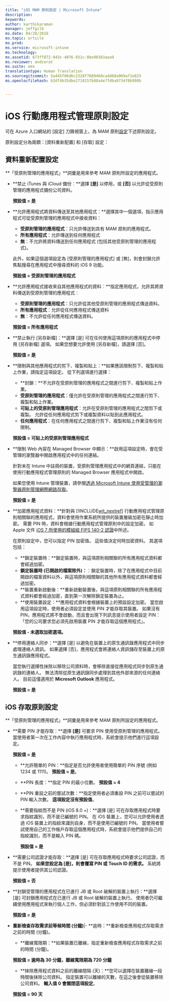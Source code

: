 ```yaml
---
title: "iOS MAM 原則設定 | Microsoft Intune"
description: 
keywords: 
author: karthikaraman
manager: jeffgilb
ms.date: 04/28/2016
ms.topic: article
ms.prod: 
ms.service: microsoft-intune
ms.technology: 
ms.assetid: 673ff872-943c-4076-931c-0be90363aea9
ms.reviewer: andcerat
ms.suite: ems
translationtype: Human Translation
ms.sourcegitcommit: 5a445f06d6c2328f7689468ca4d68a969af1e825
ms.openlocfilehash: b3df4b35dbe2710157b88a4e7fdba9734f8b998b


---
```


#  iOS 行動應用程式管理原則設定
可在 Azure 入口網站的 [設定] 刀鋒視窗上，為 MAM 原則[設定](create-and-deploy-mobile-app-management-policies-with-microsoft-intune.md)下述原則設定。

原則設定分為兩類：[資料重新配置] 和 [存取] 設定：

##  資料重新配置設定
**「受原則管理的應用程式」**詞彙是用來參考 MAM 原則所設定的應用程式。

- **禁止 iTunes 與 iCloud 備份︰**選擇 **[是]** 以停用，或 **[否]** 以允許從受原則管理的應用程式備份公司資料。

  **預設值 = 是**

- **允許應用程式將資料傳送至其他應用程式︰**選擇其中一個選項，指示應用程式可從受原則管理的應用程式中接收資料：
  - **受原則管理的應用程式**：只允許傳送到具有 MAM 原則的應用程式。
  - **所有應用程式**：允許傳送到任何應用程式
  - **無**：不允許將資料傳送到任何應用程式 (包括其他受原則管理的應用程式)。

  此外，如果這個選項設定為 [受原則管理的應用程式] 或 [無]，則會封鎖允許焦點搜尋在應用程式中搜尋資料的 iOS 9 功能。

  **預設值 = 受原則管理的應用程式**

- **允許應用程式接收來自其他應用程式的資料︰**指定應用程式，允許其將資料傳送到受原則管理的應用程式︰
  -  **受原則管理的應用程式**：只允許從其他受原則管理的應用程式傳送資料。
  -  **所有應用程式**：允許從任何應用程式傳送資料
  -  **無**：不允許從任何應用程式傳送資料。

  **預設值 = 所有應用程式**

- **禁止執行 [另存新檔]：**選擇 [是] 可在任何使用這項原則的應用程式中停用 [另存新檔] 選項。 如果您想要允許使用 [另存新檔]，請選擇 [否]。

  **預設值 = 是**

- **限制與其他應用程式的剪下、複製和貼上：**如果應該限制剪下、複製和貼上作業，請指定這項設定。 從下列選項進行選擇：
  -   **封鎖：**不允許在受原則管理的應用程式之間進行剪下、複製和貼上作業。
  -   **受原則管理的應用程式**：僅允許在受原則管理的應用程式之間進行剪下、複製和貼上作業。
  -   **可貼上的受原則管理應用程式**：允許在受原則管理的應用程式之間剪下或複製。 允許從任何應用程式剪下或複製資料以貼到此應用程式。
  - **任何應用程式**：在任何應用程式之間進行剪下、複製和貼上作業沒有任何限制。

  **預設值 = 可貼上的受原則管理應用程式**

- **限制 Web 內容在 Managed Browser 中顯示：**啟用這項設定時，會在受管理的瀏覽器中開啟應用程式中的任何連結。

  針對未在 Intune 中註冊的裝置，受原則管理應用程式中的網頁連結，只能在使用行動應用程式管理原則的 Managed Browser 應用程式中開啟。

  如果您使用 Intune 管理裝置，請參閱[透過 Microsoft Intune 使用受管理的瀏覽器原則管理網際網路存取](manage-internet-access-using-managed-browser-policies.md)。

    **預設值 = 是**

- **加密應用程式資料：**針對與 [!INCLUDE[wit_nextref](../includes/wit_nextref_md.md)] 行動應用程式管理原則相關聯的應用程式，資料會使用作業系統所提供的裝置層級加密在靜止時加密。 需要 PIN 時，資料會根據行動應用程式管理原則中的設定加密。 如 Apple 文件 [iOS 7 所使用的模組經 FIPS 140-2 認證](http://support.apple.com/en-us/HT202739)中所述。

  在原則設定中，您可以指定 PIN 加密值。  這些值決定何時加密資料。 其選項包括：
  - **鎖定裝置時：**鎖定裝置時，與這項原則相關聯的所有應用程式資料都會經過加密。
  -   **鎖定裝置時 (已開啟的檔案除外)：**：鎖定裝置時，除了在應用程式中目前開啟的檔案資料以外，與這項原則相關聯的其他所有應用程式資料都會經過加密。
  -   **裝置重新啟動後：**重新啟動裝置後，與這項原則相關聯的所有應用程式資料都會經過加密，直到第一次解除鎖定裝置為止。
  -   **使用裝置設定：**應用程式資料會根據裝置上的預設設定加密。
  當您啟用這項設定時，使用者必須設定並使用 PIN 才能存取其裝置。  如果沒有 PIN，應用程式將不會啟動，而且會出現下列訊息提示使用者設定 PIN：「您的公司要求您必須先啟用裝置 PIN 才能存取這個應用程式」。

  **預設值 - 未選取加密選項。**
- **停用連絡人同步：**選擇 [是] 以避免在裝置上的原生通訊錄應用程式中同步處理連絡人資訊。 如果選擇 [否]，應用程式會將連絡人資訊儲存至裝置上的原生通訊錄應用程式。

  當您執行選擇性抹除以移除公司資料時，會移除直接從應用程式同步到原生通訊錄的連絡人。 無法清除從原生通訊錄同步處理到其他外部來源的任何連絡人。 目前這僅適用於 **Microsoft Outlook** 應用程式。

  **預設值 = 是**
##  iOS 存取原則設定
**「受原則管理的應用程式」**詞彙是用來參考 MAM 原則所設定的應用程式。
- **需要 PIN 才能存取：**選擇 **[是]** 可要求 PIN 使用受原則管理的應用程式。 當使用者第一次在工作內容中執行應用程式時，系統會提示他們進行這項設定。

  **預設值 = 是**
    -  **允許簡單的 PIN：**指定是否允許使用者使用簡單的 PIN 序號 (例如 1234 或 1111)。 **預設值 = 是**。
    - **PIN 長度：**指定 PIN 的最小位數。 **預設值 = 4**
    - **PIN 重設之前的嘗試次數：**指定使用者必須重設 PIN 之前可以嘗試的 PIN 輸入次數。
  **這項設定沒有預設值**。

  - **需要指紋而不是 PIN (iOS 8.0 +)：**選擇 [是] 可在存取應用程式時要求指紋識別，而不是已編號的 PIN。
在 iOS 裝置上，您可以允許使用者透過 iOS 裝置上的指紋來識別自身，而不是使用已編號的 PIN。 當使用者嘗試使用自己的工作帳戶存取這個應用程式時，系統會提示他們提供自己的指紋識別，而不是輸入 PIN 碼。

    **預設值 = 是**
- **需要公司認證才能存取：**選擇 [是] 可在存取應用程式時要求公司認證，而不是 PIN。 **如果您設定為 [是]，則會覆寫 PIN 或 Touch ID 的需求。** 系統將提示使用者提供其公司認證。

  **預設值 = 否**
- **封鎖受管理的應用程式在已進行 JB 或 Root 破解的裝置上執行：**選擇 [是] 可封鎖應用程式在已進行 JB 或 Root 破解的裝置上執行。 使用者仍可繼續使用應用程式來執行個人工作，但必須針對該工作使用不同的裝置。

  **預設值 = 是**
- **重新檢查存取需求前等候時間 (分鐘)**|-   **逾時：**重新檢查應用程式存取需求之前的時間 (分鐘)。
  -   **離線寬限期：**如果裝置已離線，指定重新檢查應用程式存取需求之前的時間 (分鐘)。

  **預設值 = 逾時為 30 分鐘，離線寬限期為 720 分鐘**
  - **抹除應用程式資料之前的離線間隔 (天)：**您可以選擇在裝置離線一段時間後抹除公司資料。  指定裝置可以離線的天數，在這之後會從裝置移除公司資料。 **輸入值 0 會關閉這項設定**。

  **預設值 = 90 天**



<!--HONumber=Jun16_HO4-->


